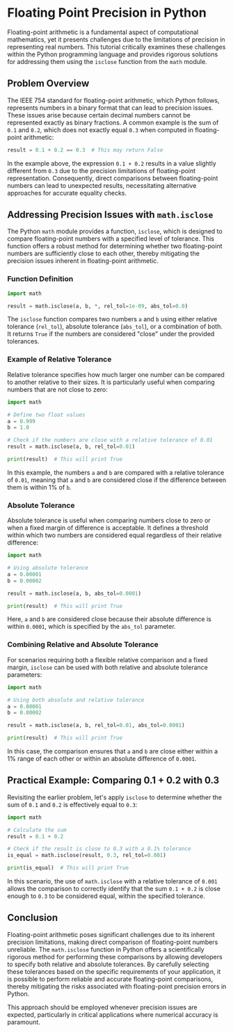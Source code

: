 # Floating Point Precision in Python

Floating-point arithmetic is a fundamental aspect of computational mathematics, yet it presents challenges due to the limitations of precision in representing real numbers. This tutorial critically examines these challenges within the Python programming language and provides rigorous solutions for addressing them using the `isclose` function from the `math` module.

## Problem Overview

The IEEE 754 standard for floating-point arithmetic, which Python follows, represents numbers in a binary format that can lead to precision issues. These issues arise because certain decimal numbers cannot be represented exactly as binary fractions. A common example is the sum of `0.1` and `0.2`, which does not exactly equal `0.3` when computed in floating-point arithmetic:

```python
result = 0.1 + 0.2 == 0.3  # This may return False
```

In the example above, the expression `0.1 + 0.2` results in a value slightly different from `0.3` due to the precision limitations of floating-point representation. Consequently, direct comparisons between floating-point numbers can lead to unexpected results, necessitating alternative approaches for accurate equality checks.

## Addressing Precision Issues with `math.isclose`

The Python `math` module provides a function, `isclose`, which is designed to compare floating-point numbers with a specified level of tolerance. This function offers a robust method for determining whether two floating-point numbers are sufficiently close to each other, thereby mitigating the precision issues inherent in floating-point arithmetic.

### Function Definition

```python
import math

result = math.isclose(a, b, *, rel_tol=1e-09, abs_tol=0.0)
```

The `isclose` function compares two numbers `a` and `b` using either relative tolerance (`rel_tol`), absolute tolerance (`abs_tol`), or a combination of both. It returns `True` if the numbers are considered "close" under the provided tolerances.

### Example of Relative Tolerance

Relative tolerance specifies how much larger one number can be compared to another relative to their sizes. It is particularly useful when comparing numbers that are not close to zero:

```python
import math

# Define two float values
a = 0.999
b = 1.0

# Check if the numbers are close with a relative tolerance of 0.01
result = math.isclose(a, b, rel_tol=0.01)

print(result)  # This will print True
```

In this example, the numbers `a` and `b` are compared with a relative tolerance of `0.01`, meaning that `a` and `b` are considered close if the difference between them is within 1% of `b`.

### Absolute Tolerance

Absolute tolerance is useful when comparing numbers close to zero or when a fixed margin of difference is acceptable. It defines a threshold within which two numbers are considered equal regardless of their relative difference:

```python
import math

# Using absolute tolerance
a = 0.00001
b = 0.00002

result = math.isclose(a, b, abs_tol=0.0001)

print(result)  # This will print True
```

Here, `a` and `b` are considered close because their absolute difference is within `0.0001`, which is specified by the `abs_tol` parameter.

### Combining Relative and Absolute Tolerance

For scenarios requiring both a flexible relative comparison and a fixed margin, `isclose` can be used with both relative and absolute tolerance parameters:

```python
import math

# Using both absolute and relative tolerance
a = 0.00001
b = 0.00002

result = math.isclose(a, b, rel_tol=0.01, abs_tol=0.0001)

print(result)  # This will print True
```

In this case, the comparison ensures that `a` and `b` are close either within a 1% range of each other or within an absolute difference of `0.0001`.

## Practical Example: Comparing 0.1 + 0.2 with 0.3

Revisiting the earlier problem, let's apply `isclose` to determine whether the sum of `0.1` and `0.2` is effectively equal to `0.3`:

```python
import math

# Calculate the sum
result = 0.1 + 0.2

# Check if the result is close to 0.3 with a 0.1% tolerance
is_equal = math.isclose(result, 0.3, rel_tol=0.001)

print(is_equal)  # This will print True
```

In this scenario, the use of `math.isclose` with a relative tolerance of `0.001` allows the comparison to correctly identify that the sum `0.1 + 0.2` is close enough to `0.3` to be considered equal, within the specified tolerance.

## Conclusion

Floating-point arithmetic poses significant challenges due to its inherent precision limitations, making direct comparison of floating-point numbers unreliable. The `math.isclose` function in Python offers a scientifically rigorous method for performing these comparisons by allowing developers to specify both relative and absolute tolerances. By carefully selecting these tolerances based on the specific requirements of your application, it is possible to perform reliable and accurate floating-point comparisons, thereby mitigating the risks associated with floating-point precision errors in Python.

This approach should be employed whenever precision issues are expected, particularly in critical applications where numerical accuracy is paramount.
